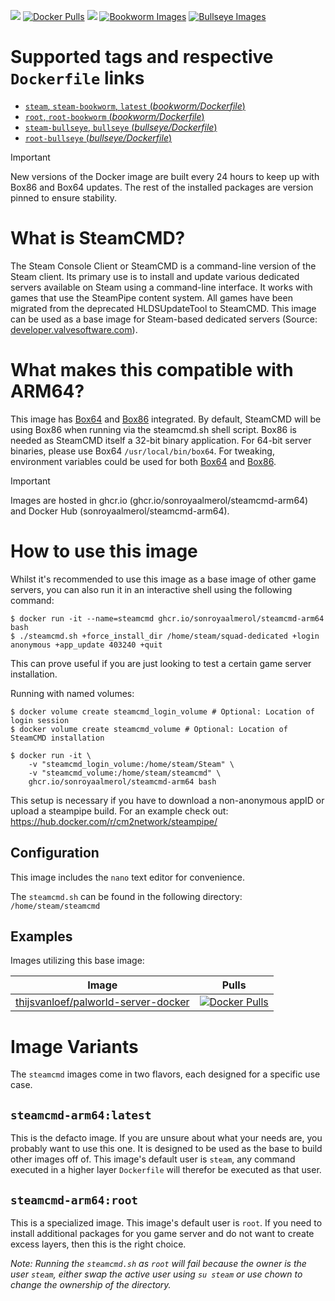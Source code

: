 [![](https://img.shields.io/codacy/grade/6a8e207cf98246169e633d6f22da9d9c)](https://hub.docker.com/r/sonroyaalmerol/steamcmd-arm64/) [![Docker Pulls](https://img.shields.io/docker/pulls/sonroyaalmerol/steamcmd-arm64.svg)](https://hub.docker.com/r/sonroyaalmerol/steamcmd-arm64/) [![](https://img.shields.io/docker/image-size/sonroyaalmerol/steamcmd-arm64)](https://img.shields.io/docker/image-size/sonroyaalmerol/steamcmd-arm64) [![Bookworm Images](https://github.com/sonroyaalmerol/steamcmd-arm64/actions/workflows/release.yml/badge.svg)](https://github.com/sonroyaalmerol/steamcmd-arm64/actions/workflows/release.yml) [![Bullseye Images](https://github.com/sonroyaalmerol/steamcmd-arm64/actions/workflows/release-bullseye.yml/badge.svg)](https://github.com/sonroyaalmerol/steamcmd-arm64/actions/workflows/release-bullseye.yml)

# Supported tags and respective `Dockerfile` links
  -	[`steam`, `steam-bookworm`, `latest` (*bookworm/Dockerfile*)](https://github.com/sonroyaalmerol/steamcmd-arm64/blob/master/bookworm/Dockerfile)
  -	[`root`, `root-bookworm` (*bookworm/Dockerfile*)](https://github.com/sonroyaalmerol/steamcmd-arm64/blob/master/bookworm/Dockerfile)
  -	[`steam-bullseye`, `bullseye` (*bullseye/Dockerfile*)](https://github.com/sonroyaalmerol/steamcmd-arm64/blob/master/bullseye/Dockerfile)
  -	[`root-bullseye` (*bullseye/Dockerfile*)](https://github.com/sonroyaalmerol/steamcmd-arm64/blob/master/bullseye/Dockerfile)

> [!IMPORTANT]
> New versions of the Docker image are built every 24 hours to keep up with Box86 and Box64 updates. The rest of the installed packages are version pinned to ensure stability.

# What is SteamCMD?
The Steam Console Client or SteamCMD is a command-line version of the Steam client. Its primary use is to install and update various dedicated servers available on Steam using a command-line interface. It works with games that use the SteamPipe content system. All games have been migrated from the deprecated HLDSUpdateTool to SteamCMD. This image can be used as a base image for Steam-based dedicated servers (Source: [developer.valvesoftware.com](https://developer.valvesoftware.com/wiki/SteamCMD)).

# What makes this compatible with ARM64?
This image has [Box64](https://github.com/ptitSeb/box64) and [Box86](https://github.com/ptitSeb/box86) integrated. By default, SteamCMD will be using Box86 when running via the steamcmd.sh shell script. Box86 is needed as SteamCMD itself a 32-bit binary application. For 64-bit server binaries, please use Box64 `/usr/local/bin/box64`. For tweaking, environment variables could be used for both [Box64](https://github.com/ptitSeb/box64/blob/main/docs/USAGE.md) and [Box86](https://github.com/ptitSeb/box86/blob/master/docs/USAGE.md).


> [!IMPORTANT]
> Images are hosted in ghcr.io (ghcr.io/sonroyaalmerol/steamcmd-arm64) and Docker Hub (sonroyaalmerol/steamcmd-arm64).

# How to use this image
Whilst it's recommended to use this image as a base image of other game servers, you can also run it in an interactive shell using the following command:
```console
$ docker run -it --name=steamcmd ghcr.io/sonroyaalmerol/steamcmd-arm64 bash
$ ./steamcmd.sh +force_install_dir /home/steam/squad-dedicated +login anonymous +app_update 403240 +quit
```
This can prove useful if you are just looking to test a certain game server installation.

Running with named volumes:
```console
$ docker volume create steamcmd_login_volume # Optional: Location of login session
$ docker volume create steamcmd_volume # Optional: Location of SteamCMD installation

$ docker run -it \
    -v "steamcmd_login_volume:/home/steam/Steam" \
    -v "steamcmd_volume:/home/steam/steamcmd" \
    ghcr.io/sonroyaalmerol/steamcmd-arm64 bash
```
This setup is necessary if you have to download a non-anonymous appID or upload a steampipe build. For an example check out:
https://hub.docker.com/r/cm2network/steampipe/

## Configuration
This image includes the `nano` text editor for convenience. 

The `steamcmd.sh` can be found in the following directory: `/home/steam/steamcmd`

## Examples
Images utilizing this base image:

| Image  | Pulls |
| ------------- | ------------- |
| [thijsvanloef/palworld-server-docker](https://hub.docker.com/r/thijsvanloef/palworld-server-docker) | [![Docker Pulls](https://img.shields.io/docker/pulls/thijsvanloef/palworld-server-docker.svg)](https://hub.docker.com/r/thijsvanloef/palworld-server-docker/) |

# Image Variants
The `steamcmd` images come in two flavors, each designed for a specific use case.

## `steamcmd-arm64:latest`
This is the defacto image. If you are unsure about what your needs are, you probably want to use this one. It is designed to be used as the base to build other images off of. This image's default user is `steam`, any command executed in a higher layer `Dockerfile` will therefor be executed as that user.<br/>

## `steamcmd-arm64:root`
This is a specialized image. This image's default user is `root`. If you need to install additional packages for you game server and do not want to create excess layers, then this is the right choice.

_Note: Running the `steamcmd.sh` as `root` will fail because the owner is the user `steam`, either swap the active user using `su steam` or use chown to change the ownership of the directory._
